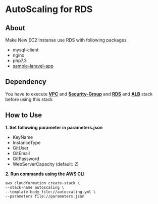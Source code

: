 # **AutoScaling for RDS**

## **About**

Make New EC2 Instanse use RDS with following packages
- mysql-client
- nginx
- php7.3
- [sample-laravel-app](https://github.com/siwai0208/food-app)

## **Dependency**

You have to execute [**VPC**](https://github.com/siwai0208/cloudformation/tree/main/vpc) and [**Security-Group**](https://github.com/siwai0208/cloudformation/tree/main/security-group) and [**RDS**](https://github.com/siwai0208/cloudformation/tree/main/rds) and [**ALB**](https://github.com/siwai0208/cloudformation/tree/main/alb) stack before using this stack

## **How to Use**

**1. Set following parameter in parameters.json**

- KeyName
- InstanceType
- GitUser
- GitEmail
- GitPassword
- WebServerCapacity (default: 2)

**2. Run commands using the AWS CLI**

    aws cloudformation create-stack \
    --stack-name autoscaling \
    --template-body file://autoscaling.yml \
    --parameters file://parameters.json